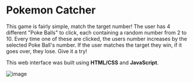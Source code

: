 # Pokemon Catcher

This game is fairly simple, match the target number! The user has 4 different "Poke Balls" to click, each containing a random number from 2 to 10. Every time one of these are clicked, the users number increases by the selected Poke Ball's number. If the user matches the target they win, if it goes over, they lose. Give it a try!

This web interface was built using **HTML/CSS** and **JavaScript**.

![image](https://user-images.githubusercontent.com/51178572/70182850-ad8e5f00-16b2-11ea-94d9-b970f794b38d.png)
